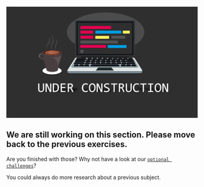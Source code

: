 ![](./resources/comingsoon-becode.png)

## We are still working on this section. Please move back to the previous exercises.
Are you finished with those? Why not have a look at our [``optional challenges``](./../../../../2.optional-challenges)?

You could always do more research about a previous subject.